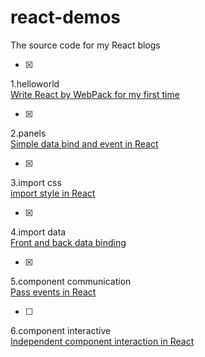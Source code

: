 # react-demos
The source code for my React blogs

- [x] 
1.helloworld  
[Write React by WebPack for my first time](http://blog.99diary.com/2016/03/11/第一次使用WebPack来写React/)

- [x] 
2.panels  
[Simple data bind and event in React](http://blog.99diary.com/2016/03/16/react中简单的数据绑定与事件/)

- [x] 
3.import css  
[import style in React](http://blog.99diary.com/2016/10/28/react引入样式/)

- [x] 
4.import data  
[Front and back data binding](http://blog.99diary.com/2016/10/31/react前后端数据绑定/)

- [x] 
5.component communication  
[Pass events in React](http://blog.99diary.com/2016/11/22/react事件传递/)

- [ ] 
6.component interactive  
[Independent component interaction in React]()
